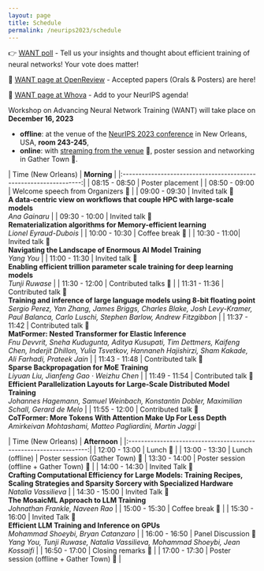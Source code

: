 ```yaml
---
layout: page
title: Schedule
permalink: /neurips2023/schedule
---
```

<style>
/* div {
    text-align: center;
    margin: 0 auto;
} */
</style>
👉 [WANT poll](https://forms.gle/cJHmvtZvdbMuHzxh9) - Tell us your insights and thought about efficient training of neural networks! Your vote does matter! 

📜 [WANT page at OpenReview](https://openreview.net/group?id=NeurIPS.cc/2023/Workshop/WANT) - Accepted papers (Orals & Posters) are here!

📅 [WANT page at Whova](https://whova.com/portal/webapp/cnips_202312/Agenda/3512322) - Add to your NeurIPS agenda!

Workshop on Advancing Neural Network Training (WANT) will take place on **December 16, 2023**
- **offline**: at the venue of the [NeurIPS 2023 conference](https://neurips.cc) in New Orleans, USA, **room 243-245**,
- **online**: with [streaming from the venue](https://neurips.cc/virtual/2023/workshop/66493) 🎥, poster session and networking in Gather Town 🏰.

<!-- 
<table><tbody>
<tr>
  <th> Time (New Orleans) </th>
  <th> 
  
  **Morning** 
  
  </th>
<tr>
<tr>
  <td>
  08:15 - 08:45 
  </td>
  <td>
<details>
<summary> 

Invited talk <br> **Rematerialization algorithms for Memory-efficient learning** <br> *Lionel Eyraud-Dubois* 

</summary> 

**Abstract:** The training phase of Deep Neural Networks is often a very memory-intensive procedure, where large amounts of intermediate data have to be kept in memory during one iteration. One possible approach to reduce memory usage is rematerialization, aka gradient checkpointing, where some intermediate data are recomputed when needed rather than kept in memory. This provides a tradeoff between memory usage and recomputation time. In this talk I will present several approaches for the optimization problem, where one wants to minimize the recomputation time given a fixed memory budget. The corresponding algorithms have been implemented in easy-to-use libraries for the PyTorch framework, which can significantly reduce memory usage with reasonable overhead.
</details> 
  </td>
<tbody></table>
 -->



| Time (New Orleans) | **Morning**   | 
|:-----------------------------------------------------------------:|
| 08:15 - 08:50 | Poster placement                             | 
| 08:50 - 09:00 | Welcome speech from Organizers 🎥                                  | 
| 09:00 - 09:30 | Invited talk 🎥  <br> **A data-centric view on workflows that couple HPC with large-scale models** <br> *Ana Gainaru*                             | 
| 09:30 - 10:00 | Invited talk 🎥  <br> **Rematerialization algorithms for Memory-efficient learning** <br> *Lionel Eyraud-Dubois*                      | 
| 10:00 - 10:30 | Coffee break  🏰                                | 
| 10:30 - 11:00| Invited talk 🎥 <br> **Navigating the Landscape of Enormous AI Model Training** <br> *Yang You*                        | 
| 11:00 - 11:30 | Invited talk 🎥 <br> **Enabling efficient trillion parameter scale training for deep learning models** <br> *Tunji Ruwase*                           | 
| 11:30 - 12:00 | Contributed talks 🎥 | 
| 11:31 - 11:36 | Contributed talk 🎥 <br> **Training and inference of large language models using 8-bit floating point** <br> *Sergio Perez, Yan Zhang, James Briggs, Charles Blake, Josh Levy-Kramer, Paul Balanca, Carlo Luschi, Stephen Barlow, Andrew Fitzgibbon*   |
| 11:37 - 11:42 | Contributed talk 🎥 <br> **MatFormer: Nested Transformer for Elastic Inference** <br> *Fnu Devvrit, Sneha Kudugunta, Aditya Kusupati, Tim Dettmers, Kaifeng Chen, Inderjit Dhillon, Yulia Tsvetkov, Hannaneh Hajishirzi, Sham Kakade, Ali Farhadi, Prateek Jain*    |
| 11:43 - 11:48 | Contributed talk 🎥 <br>  **Sparse Backpropagation for MoE Training** <br> *Liyuan Liu, Jianfeng Gao · Weizhu Chen*  |
| 11:49 - 11:54 | Contributed talk 🎥 <br> **Efficient Parallelization Layouts for Large-Scale Distributed Model Training** <br> *Johannes Hagemann, Samuel Weinbach, Konstantin Dobler, Maximilian Schall, Gerard de Melo*   |
| 11:55 - 12:00 | Contributed talk 🎥 <br> **CoTFormer: More Tokens With Attention Make Up For Less Depth** <br> *Amirkeivan Mohtashami, Matteo Pagliardini, Martin Jaggi*  |

| Time (New Orleans) | **Afternoon**    |
|:-----------------------------------------------------------------:|
| 12:00 - 13:00 | Lunch  🏰 |
| 13:00 - 13:30 | Lunch (offline) \| Poster session (Gather Town) 🏰 
| 13:30 - 14:00 | Poster session (offline + Gather Town) 🏰                                | 
| 14:00 - 14:30 | Invited Talk 🎥 <br> **Crafting Computational Efficiency for Large Models: Training Recipes, Scaling Strategies and Sparsity Sorcery with Specialized Hardware** <br> *Natalia Vassilieva*                           | 
| 14:30 - 15:00 | Invited Talk 🎥 <br> **The MosaicML Approach to LLM Training** <br> *Johnathan Frankle, Naveen Rao*                           | 
| 15:00 - 15:30 | Coffee break 🏰                                | 
| 15:30 - 16:00 | Invited Talk 🎥 <br> **Efficient LLM Training and Inference on GPUs** <br> *Mohammad Shoeybi, Bryan Catanzaro*                           | 
| 16:00 - 16:50 | Panel Discussion 🎥 <br>  *Yang You, Tunji Ruwase, Natalia Vassilieva, Mohammad Shoeybi, Jean Kossaifi* |
| 16:50 - 17:00 | Closing remarks 🎥 |
| 17:00 - 17:30 | Poster session (offline + Gather Town) 🏰                                | 

<!-- | 16:00 - 16:50 | Panel Discussion <br> {::nomarkdown}<ul><li>Yang You </li> <li> Olatunji Ruwase </li>  <li> Natalia Vassilieva </li>  <li>Mohammad Shoeybi </li> <li>Jean Kossaifi</li></ul>{:/} | -->

<!-- | **Activity (morning)**    | **Duration** |
|-----------------------------------------------------------------|--------------|---------------------------------------------------------------|--------------|
| Welcome speech from organizers                                  | 10 mins      | 
| Invited Talks (3-4)                               | 15+5 mins (each)   | 
| Coffee break + Poster Session                                   | 30 mins      |
| Panel Discussion with invited speakers  | 40 mins      |
| Lightning session            | 40   mins    | 


| **Activity (afternoon)**    | **Duration** |
|-----------------------------------------------------------------|--------------|---------------------------------------------------------------|--------------|
| Lunch break + Poster Session                                  | 90 mins      |
| Contributed talk (Best Paper)                                 | 10 mins      |
| Invited talks (3-4)                            | 15+5 mins  (each)   |
| Coffee break + Poster Session                                 | 30 mins      |
| Panel Discussion with invited speakers  | 40 mins      | -->